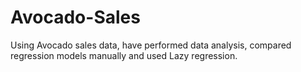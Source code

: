 # Avocado-Sales
Using Avocado sales data, have performed data analysis, compared regression models manually and used Lazy regression.
